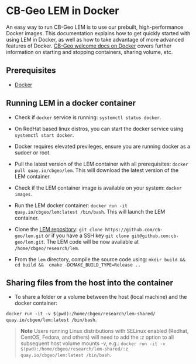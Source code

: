 # CB-Geo LEM in Docker

An easy way to run CB-Geo LEM is to use our prebuilt, high-performance Docker images. This documentation explains how to get quickly started with using LEM in Docker, as well as how to take advantage of more advanced features of Docker. [CB-Geo welcome docs on Docker](https://doc.cb-geo.com/docker/docker.html) covers further information on starting and stopping containers, sharing volume, etc.

## Prerequisites

* [Docker](https://docs.docker.com/engine/installation/)

## Running LEM in a docker container

* Check if `docker` service is running: `systemctl status docker`. 

* On RedHat based linux distros, you can start the docker service using `systemctl start docker`. 

* Docker requires elevated previleges, ensure you are running docker as a sudoer or root. 

* Pull the latest version of the LEM container with all prerequisites: `docker pull quay.io/cbgeo/lem`. This will download the latest version of the LEM container. 

* Check if the LEM container image is available on your system: `docker images`.

* Run the LEM docker container: `docker run -it quay.io/cbgeo/lem:latest /bin/bash`. This will launch the LEM container. 

* Clone the [LEM repository](https://github.com/cb-geo/lem): `git clone https://github.com/cb-geo/lem.git` or if you have a SSH key `git clone git@github.com:cb-geo/lem.git`. The LEM code will be now available at `/home/cbgeo/research/lem`.

* From the `lem` directory, compile the source code using: `mkdir build && cd build &&  cmake -DCMAKE_BUILD_TYPE=Release ..`

## Sharing files from the host into the container


* To share a folder or a volume between the host (local machine) and the docker container:

`docker run -it -v $(pwd):/home/cbgeo/research/lem-shared/ quay.io/cbgeo/lem:latest /bin/bash`.

> **Note** Users running Linux distributions with SELinux enabled (Redhat, CentOS, Fedora, and others) will need to add the :z option to all subsequent host volume mounts -v, e.g.: 
`docker run -it -v $(pwd):/home/cbgeo/research/lem-shared/:z quay.io/cbgeo/lem:latest /bin/bash`.

